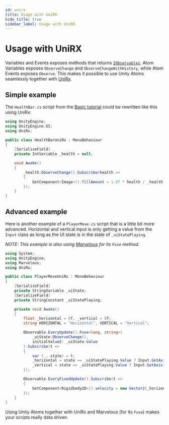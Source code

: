 ```yaml
---
id: unirx
title: Usage with UniRX
hide_title: true
sidebar_label: Usage with UniRX
---
```


# Usage with UniRX

Variables and Events exposes methods that returns [`IObservables`](https://docs.microsoft.com/en-us/dotnet/api/system.iobservable-1?view=netframework-4.8). Atom Variables exposes `ObserveChange` and `ObserveChangeWithHistory`, while Atom Events exposes `Observe`. This makes it possible to use Unity Atoms seamlessly together with [UniRx](https://github.com/neuecc/UniRx).

## Simple example

The `HealthBar.cs` script from the [Basic tutorial](./basic-tutorial) could be rewritten like this using UniRx:

```cs
using UnityEngine;
using UnityEngine.UI;
using UniRx;

public class HealthBarUniRx : MonoBehaviour
{
    [SerializeField]
    private IntVariable _health = null;

    void Awake()
    {
        _health.ObserveChange().Subscribe(health =>
        {
            GetComponent<Image>().fillAmount = 1.0f * health / _health.InitialValue;
        });
    }
}
```

## Advanced example

Here is another example of a `PlayerMove.cs` script that is a little bit more advanced. Horizontal and vertical input is only getting a value from the `Input` class as long as the UI state is in the state of `_uiStatePlaying`.

_NOTE: This example is also using [Marvelous](https://github.com/AdamRamberg/marvelous) for its `Fuse` method._

```cs
using System;
using UnityEngine;
using Marvelous;
using UniRx;

public class PlayerMoveUniRx : MonoBehaviour
{
    [SerializeField]
    private StringVariable _uiState;
    [SerializeField]
    private StringConstant _uiStatePlaying;

    private void Awake()
    {
        float _horizontal = 0f, _vertical = 0f;
        string HORIZONTAL = "Horizontal", VERTICAL = "Vertical";

        Observable.EveryUpdate().Fuse<long, string>(
            _uiState.ObserveChange(),
            initialValue2: _uiState.Value
        ).Subscribe(t =>
        {
            var (_, state) = t;
            _horizontal = state == _uiStatePlaying.Value ? Input.GetAxis(HORIZONTAL) : 0f;
            _vertical = state == _uiStatePlaying.Value ? Input.GetAxis(VERTICAL) : 0f;
        });

        Observable.EveryFixedUpdate().Subscribe(t =>
        {
            GetComponent<Rigidbody2D>().velocity = new Vector2(_horizontal, _vertical) * 5f;
        });
    }
}
```

Using Unity Atoms together with UniRx and Marvelous (for its `Fuse`) makes your scripts really data driven.
